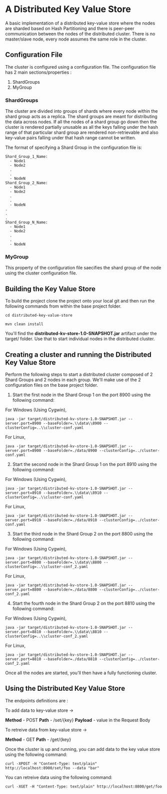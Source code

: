 # A Distributed Key Value Store
A basic implementation of a distributed key-value store where the nodes are sharded based on Hash Partitioning and there is peer-peer communication between the nodes of the distributed cluster. There is no master/slave node, every node assumes the same role in the cluster.

## Configuration File
The cluster is configured using a configuration file. The configuration file has 2 main sections/properties :
1. ShardGroups
2. MyGroup

### ShardGroups
The cluster are divided into groups of shards where every node within the shard group acts as a replica. The shard groups are meant for distributing the data across nodes. If all the nodes of a shard group go down then the cluster is rendered partially unusable as all the keys falling under the hash range of that particular shard group are rendered non-retrievable and also key-value pairs falling under that hash range cannot be written. 

The format of specifying a Shard Group in the configuration file is:

```
Shard_Group_1_Name:
  - Node1
  - Node2
  .
  .
  - NodeN
Shard_Group_2_Name:
  - Node1
  - Node2
  .
  .
  - NodeN
.
.
.
Shard_Group_N_Name:
  - Node1
  - Node2
  .
  .
  - NodeN
````

### MyGroup
This property of the configuration file saecifies the shard group of the node using the cluster configuration file.


## Building the Key Value Store
To build the project clone the project onto your local git and then run the following commands from within the base project folder.

```
cd distributed-key-value-store
```
```
mvn clean install
```
You'll find the <b>distributed-kv-store-1.0-SNAPSHOT.jar</b> artifact under the target/ folder. Use that to start individual nodes in the distributed cluster.




## Creating a cluster and running the Distributed Key Value Store

Perform the following steps to start a distributed cluster composed of 2 Shard Groups and 2 nodes in each group. We'll make use of the 2 configuration files on the base project folder.

1. Start the first node in the Shard Group 1 on the port 8900 using the following command:

For Windows (Using Cygwin),

``` 
java -jar target/distributed-kv-store-1.0-SNAPSHOT.jar --server.port=8900 --baseFolder=.\\data\\8900 --clusterConfig=..\\cluster-conf.yaml
```

For Linux,

``` 
java -jar target/distributed-kv-store-1.0-SNAPSHOT.jar --server.port=8900 --baseFolder=./data/8900 --clusterConfig=../cluster-conf.yaml
``` 

2. Start the second node in the Shard Group 1 on the port 8910 using the following command:

For Windows (Using Cygwin),

``` 
java -jar target/distributed-kv-store-1.0-SNAPSHOT.jar --server.port=8910 --baseFolder=.\\data\\8910 --clusterConfig=..\\cluster-conf.yaml
``` 

For Linux,

``` 
java -jar target/distributed-kv-store-1.0-SNAPSHOT.jar --server.port=8910 --baseFolder=./data/8910 --clusterConfig=../cluster-conf.yaml
``` 


3. Start the third node in the Shard Group 2 on the port 8800 using the following command:

For Windows (Using Cygwin),

``` 
java -jar target/distributed-kv-store-1.0-SNAPSHOT.jar --server.port=8800 --baseFolder=.\\data\\8800 --clusterConfig=..\\cluster-conf_2.yaml
``` 

For Linux,

``` 
java -jar target/distributed-kv-store-1.0-SNAPSHOT.jar --server.port=8800 --baseFolder=./data/8800 --clusterConfig=../cluster-conf_2.yaml
``` 



4. Start the fourth node in the Shard Group 2 on the port 8810 using the following command:

For Windows (Using Cygwin),

``` 
java -jar target/distributed-kv-store-1.0-SNAPSHOT.jar --server.port=8810 --baseFolder=.\\data\\8810 --clusterConfig=..\\cluster-conf_2.yaml
``` 

For Linux,

``` 
java -jar target/distributed-kv-store-1.0-SNAPSHOT.jar --server.port=8810 --baseFolder=./data/8810 --clusterConfig=../cluster-conf_2.yaml
``` 


Once all the nodes are started, you'll then have a fully functioning cluster.


## Using the Distributed Key Value Store

The endpoints definitions are :

To add data to key-value store ->  

<b>Method</b> - POST 
  <b>Path</b> - /set/{key} 
  <b>Payload</b> - value in the Request Body

To retreive data from key-value store ->  

<b>Method</b> - GET 
<b>Path</b> - /get/{key} 


Once the cluster is up and running, you can add data to the key value store using the following command:

```
curl -XPOST -H "Content-Type: text/plain" http://localhost:8900/set/foo --data "bar"
``` 

You can retreive data using the following command:

``` 
curl -XGET -H "Content-Type: text/plain" http://localhost:8800/get/foo
``` 




